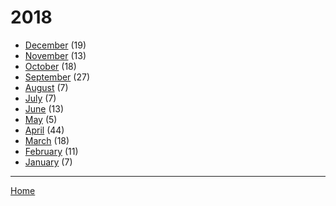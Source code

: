 # 2018

  * [December](./2018-12.md) (19)
  * [November](./2018-11.md) (13)
  * [October](./2018-10.md) (18)
  * [September](./2018-09.md) (27)
  * [August](./2018-08.md) (7)
  * [July](./2018-07.md) (7)
  * [June](./2018-06.md) (13)
  * [May](./2018-05.md) (5)
  * [April](./2018-04.md) (44)
  * [March](./2018-03.md) (18)
  * [February](./2018-02.md) (11)
  * [January](./2018-01.md) (7)

----

[Home](../)
